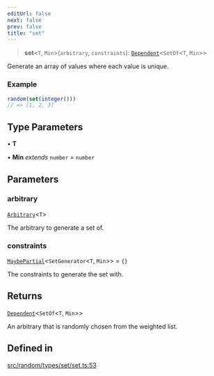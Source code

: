```yaml
---
editUrl: false
next: false
prev: false
title: "set"
---
```


> **set**\<`T`, `Min`\>(`arbitrary`, `constraints`): [`Dependent`](/api/interfaces/dependent/)\<`SetOf`\<`T`, `Min`\>\>

Generate an array of values where each value is unique.

### Example
```ts
random(set(integer()))
// => [1, 2, 3]
```

## Type Parameters

• **T**

• **Min** *extends* `number` = `number`

## Parameters

### arbitrary

[`Arbitrary`](/api/interfaces/arbitrary/)\<`T`\>

The arbitrary to generate a set of.

### constraints

[`MaybePartial`](/api/type-aliases/maybepartial/)\<`SetGenerator`\<`T`, `Min`\>\> = `{}`

The constraints to generate the set with.

## Returns

[`Dependent`](/api/interfaces/dependent/)\<`SetOf`\<`T`, `Min`\>\>

An arbitrary that is randomly chosen from the weighted list.

## Defined in

[src/random/types/set/set.ts:53](https://github.com/skyleague/axioms/blob/75fb1c5c977f1940e84e5cdcef2be336d1fd81da/src/random/types/set/set.ts#L53)
